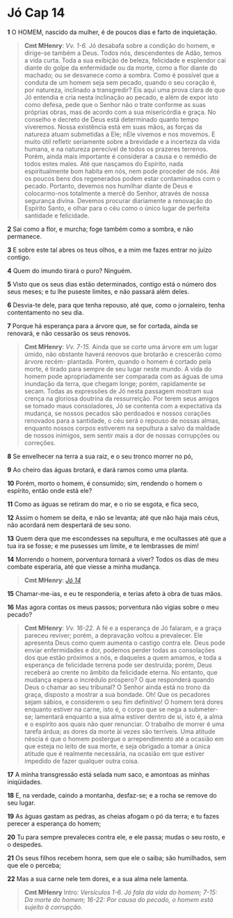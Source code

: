 # Jó Cap 14

**1** 	O HOMEM, nascido da mulher, é de poucos dias e farto de inquietação.

> **Cmt MHenry**: *Vv. 1-6.* Jó desabafa sobre a condição do homem, e dirige-se também a Deus. Todos nós, descendentes de Adão, temos a vida curta. Toda a sua exibição de beleza, felicidade e esplendor cai diante do golpe da enfermidade ou da morte, como a flor diante do machado; ou se desvanece como a sombra. Como é possível que a conduta de um homem seja sem pecado, quando o seu coração é, por natureza, inclinado a transgredir? Eis aqui uma prova clara de que Jó entendia e cria nesta inclinação ao pecado, e além de expor isto como defesa, pede que o Senhor não o trate conforme as suas próprias obras, mas de acordo com a sua misericórdia e graça. No conselho e decreto de Deus está determinado quanto tempo viveremos. Nossa existência está em suas mãos, as forças da natureza atuam submetidas a Ele; nEle vivemos e nos movemos. E muito útil refletir seriamente sobre a brevidade e a incerteza da vida humana, e na natureza perecível de todos os prazeres terrenos. Porém, ainda mais importante é considerar a causa e o remédio de todos estes males. Até que nasçamos do Espírito, nada espiritualmente bom habita em nós, nem pode proceder de nós. Até os poucos bens dos regenerados podem estar contaminados com o pecado. Portanto, devemos nos humilhar diante de Deus e colocarmo-nos totalmente a mercê do Senhor, através de nossa segurança divina. Devemos procurar diariamente a renovação do Espírito Santo, e olhar para o céu como o único lugar de perfeita santidade e felicidade.

**2** 	Sai como a flor, e murcha; foge também como a sombra, e não permanece.

**3** 	E sobre este tal abres os teus olhos, e a mim me fazes entrar no juízo contigo.

**4** 	Quem do imundo tirará o puro? Ninguém.

**5** 	Visto que os seus dias estão determinados, contigo está o número dos seus meses; e tu lhe puseste limites, e não passará além deles.

**6** 	Desvia-te dele, para que tenha repouso, até que, como o jornaleiro, tenha contentamento no seu dia.

**7** 	Porque há esperança para a árvore que, se for cortada, ainda se renovará, e não cessarão os seus renovos.

> **Cmt MHenry**: *Vv. 7-15.* Ainda que se corte uma árvore em um lugar úmido, não obstante haverá renovos que brotarão e crescerão como árvore recém- plantada. Porém, quando o homem é cortado pela morte, é tirado para sempre de seu lugar neste mundo. A vida do homem pode apropriadamente ser comparada com as águas de uma inundação da terra, que chegam longe; porém, rapidamente se secam. Todas as expressões de Jó nesta passagem mostram sua crença na gloriosa doutrina da ressurreição. Por terem seus amigos se tomado maus consoladores, Jó se contenta com a expectativa da mudança, se nossos pecados são perdoados e nossos corações renovados para a santidade, o céu será o repouso de nossas almas, enquanto nossos corpos estiverem na sepultura a salvo da maldade de nossos inimigos, sem sentir mais a dor de nossas corrupções ou correções.

**8** 	Se envelhecer na terra a sua raiz, e o seu tronco morrer no pó,

**9** 	Ao cheiro das águas brotará, e dará ramos como uma planta.

**10** 	Porém, morto o homem, é consumido; sim, rendendo o homem o espírito, então onde está ele?

**11** 	Como as águas se retiram do mar, e o rio se esgota, e fica seco,

**12** 	Assim o homem se deita, e não se levanta; até que não haja mais céus, não acordará nem despertará de seu sono.

**13** 	Quem dera que me escondesses na sepultura, e me ocultasses até que a tua ira se fosse; e me pusesses um limite, e te lembrasses de mim!

**14** 	Morrendo o homem, porventura tornará a viver? Todos os dias de meu combate esperaria, até que viesse a minha mudança.

> **Cmt MHenry**: *[Jó 14](../18A-Jo/14.md#0)*

**15** 	Chamar-me-ias, e eu te responderia, e terias afeto à obra de tuas mãos.

**16** 	Mas agora contas os meus passos; porventura não vigias sobre o meu pecado?

> **Cmt MHenry**: *Vv. 16-22.* A fé e a esperança de Jó falaram, e a graça pareceu reviver; porém, a depravação voltou a prevalecer. Ele apresenta Deus como quem aumenta o castigo contra ele. Deus pode enviar enfermidades e dor, podemos perder todas as consolações dos que estão próximos a nós, e daqueles a quem amamos, e toda a esperança de felicidade terrena pode ser destruída; porém, Deus receberá ao crente no âmbito da felicidade eterna. No entanto, que mudança espera o incrédulo próspero? O que responderá quando Deus o chamar ao seu tribunal? O Senhor ainda está no trono da graça, disposto a mostrar a sua bondade. Oh! Que os pecadores sejam sábios, e considerem o seu fim definitivo! O homem terá dores enquanto estiver na carne, isto é, o corpo que se nega a submeter-se; lamentará enquanto a sua alma estiver dentro de si, isto é, a alma e o espírito aos quais não quer renunciar. O trabalho de morrer é uma tarefa árdua; as dores da morte ài vezes são terríveis. Uma atitude néscia é que o homem postergue o arrependimento até a ocasião em que esteja no leito de sua morte, e seja obrigado a tomar a única atitude que é realmente necessária, na ocasião em que estiver impedido de fazer qualquer outra coisa.

**17** 	A minha transgressão está selada num saco, e amontoas as minhas iniqüidades.

**18** 	E, na verdade, caindo a montanha, desfaz-se; e a rocha se remove do seu lugar.

**19** 	As águas gastam as pedras, as cheias afogam o pó da terra; e tu fazes perecer a esperança do homem;

**20** 	Tu para sempre prevaleces contra ele, e ele passa; mudas o seu rosto, e o despedes.

**21** 	Os seus filhos recebem honra, sem que ele o saiba; são humilhados, sem que ele o perceba;

**22** 	Mas a sua carne nele tem dores, e a sua alma nele lamenta.


> **Cmt MHenry** Intro: *Versículos 1-6. Jó fala da vida do homem; 7-15: Da morte do homem; 16-22: Por causa do pecado, o homem está sujeito à corrupção.*